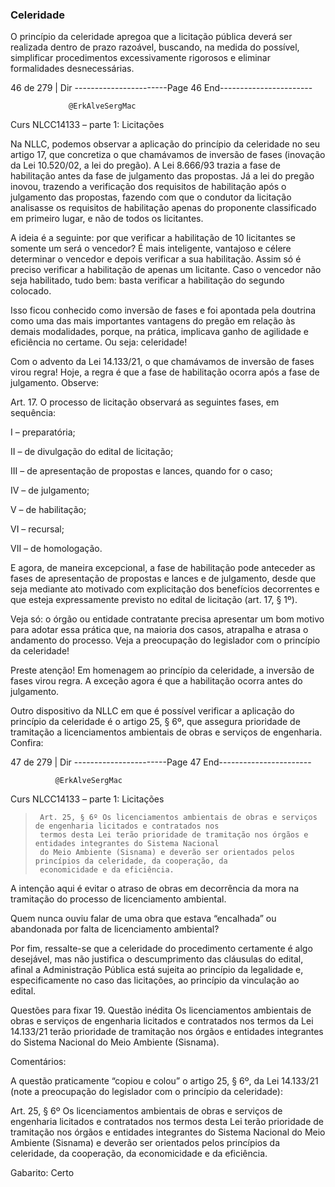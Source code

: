 ### Celeridade
O princípio da celeridade apregoa que a licitação pública deverá ser realizada dentro de prazo razoável, buscando,
na medida do possível, simplificar procedimentos excessivamente rigorosos e eliminar formalidades
desnecessárias.



 46 de 279 | Dir
-----------------------Page 46 End-----------------------

                 @ErkAlveSergMac
 Curs           NLCC14133 – parte 1: Licitações


Na NLLC, podemos observar a aplicação do princípio da celeridade no seu artigo 17, que concretiza o que
chamávamos de inversão de fases (inovação da Lei 10.520/02, a lei do pregão). A Lei 8.666/93 trazia a fase de
habilitação antes da fase de julgamento das propostas. Já a lei do pregão inovou, trazendo a verificação dos
requisitos de habilitação após o julgamento das propostas, fazendo com que o condutor da licitação analisasse os
requisitos de habilitação apenas do proponente classificado em primeiro lugar, e não de todos os licitantes.

A ideia é a seguinte: por que verificar a habilitação de 10 licitantes se somente um será o vencedor? É mais inteligente,
vantajoso e célere determinar o vencedor e depois verificar a sua habilitação. Assim só é preciso verificar a habilitação de
apenas um licitante. Caso o vencedor não seja habilitado, tudo bem: basta verificar a habilitação do segundo colocado.

Isso ficou conhecido como inversão de fases e foi apontada pela doutrina como uma das mais importantes
vantagens do pregão em relação às demais modalidades, porque, na prática, implicava ganho de agilidade e
eficiência no certame. Ou seja: celeridade!

Com o advento da Lei 14.133/21, o que chamávamos de inversão de fases virou regra! Hoje, a regra é que a fase de
habilitação ocorra após a fase de julgamento. Observe:

Art. 17. O processo de licitação observará as seguintes fases, em sequência:

I – preparatória;

II – de divulgação do edital de licitação;

III – de apresentação de propostas e lances, quando for o caso;

IV – de julgamento;

V – de habilitação;

VI – recursal;

VII – de homologação.

E agora, de maneira excepcional, a fase de habilitação pode anteceder as fases de apresentação de propostas e
lances e de julgamento, desde que seja mediante ato motivado com explicitação dos benefícios decorrentes e que
esteja expressamente previsto no edital de licitação (art. 17, § 1º).

Veja só: o órgão ou entidade contratante precisa apresentar um bom motivo para adotar essa prática que, na
maioria dos casos, atrapalha e atrasa o andamento do processo. Veja a preocupação do legislador com o princípio
da celeridade!


Preste atenção!
Em homenagem ao princípio da celeridade, a inversão de fases virou regra. A exceção agora é que a
habilitação ocorra antes do julgamento.

Outro dispositivo da NLLC em que é possível verificar a aplicação do princípio da celeridade é o artigo 25, § 6º, que
assegura prioridade de tramitação a licenciamentos ambientais de obras e serviços de engenharia. Confira:



 47 de 279 | Dir
-----------------------Page 47 End-----------------------

              @ErkAlveSergMac
 Curs        NLCC14133 – parte 1: Licitações


>      Art. 25, § 6º Os licenciamentos ambientais de obras e serviços de engenharia licitados e contratados nos
>      termos desta Lei terão prioridade de tramitação nos órgãos e entidades integrantes do Sistema Nacional
>      do Meio Ambiente (Sisnama) e deverão ser orientados pelos princípios da celeridade, da cooperação, da
>      economicidade e da eficiência.

A intenção aqui é evitar o atraso de obras em decorrência da mora na tramitação do processo de licenciamento
ambiental.

Quem nunca ouviu falar de uma obra que estava “encalhada” ou abandonada por falta de licenciamento ambiental?

Por fim, ressalte-se que a celeridade do procedimento certamente é algo desejável, mas não justifica o
descumprimento das cláusulas do edital, afinal a Administração Pública está sujeita ao princípio da legalidade e,
especificamente no caso das licitações, ao princípio da vinculação ao edital.


Questões para fixar
19. Questão inédita
Os licenciamentos ambientais de obras e serviços de engenharia licitados e contratados nos termos da Lei
14.133/21 terão prioridade de tramitação nos órgãos e entidades integrantes do Sistema Nacional do Meio
Ambiente (Sisnama).

Comentários:

A questão praticamente “copiou e colou” o artigo 25, § 6º, da Lei 14.133/21 (note a preocupação do legislador com
o princípio da celeridade):

Art. 25, § 6º Os licenciamentos ambientais de obras e serviços de engenharia licitados e contratados nos termos
desta Lei terão prioridade de tramitação nos órgãos e entidades integrantes do Sistema Nacional do Meio Ambiente
(Sisnama) e deverão ser orientados pelos princípios da celeridade, da cooperação, da economicidade e da eficiência.

Gabarito: Certo